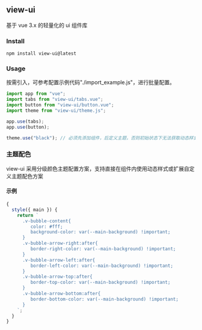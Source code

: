 ## view-ui

基于 vue 3.x 的轻量化的 ui 组件库

### Install

```
npm install view-ui@latest
```

### Usage

按需引入，可参考配置示例代码"./import_example.js"，进行批量配置。

```js
import app from "vue";
import tabs from "view-ui/tabs.vue";
import button from "view-ui/button.vue";
import theme from "view-ui/theme.js";

app.use(tabs);
app.use(button);

theme.use("black"); // 必须先添加组件，后定义主题，否则初始状态下无法获取动态样式
```

<!-- ## 安装说明

项目中使用jsx代替return函数，需要安装[babel-plugin-transform-vue-jsx](https://github.com/vuejs/babel-plugin-transform-vue-jsx)插件，在.babelrc文件中添加配置项。

针对vue-cli构建的项目，在安装jsx插件后，vue-loader可以正常解析.vue组件中的jsx代码。
如果项目中有使用.js类型组件需要手动将包含jsx语法的js文件所在目录添加到webpack.base.conf.js配置项中。

      {
        test: /\.js$/,
        loader: 'babel-loader',
        include: [resolve('src'), resolve('packages'), resolve('test')]
      }
 -->

### 主题配色

view-ui 采用分级颜色主题配置方案，支持直接在组件内使用动态样式或扩展自定义主题配色方案

#### 示例

```js
{
  style({ main }) {
    return `
      .v-bubble-content{
         color: #fff;
         background-color: var(--main-background) !important;
      }
      .v-bubble-arrow-right:after{
         border-right-color: var(--main-background) !important;
      }
      .v-bubble-arrow-left:after{
         border-left-color: var(--main-background) !important;
      }
      .v-bubble-arrow-top:after{
         border-top-color: var(--main-background) !important;
      }
      .v-bubble-arrow-bottom:after{
         border-bottom-color: var(--main-background) !important;
      }
    `;
  }
}
```
